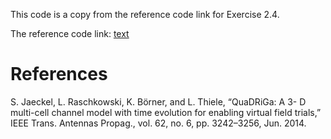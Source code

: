 This code is a copy from the reference code link for Exercise 2.4.

The reference code link:  [text](https://github.com/fraunhoferhhi/QuaDRiGa)

# References
S. Jaeckel, L. Raschkowski, K. Börner, and L. Thiele, “QuaDRiGa: A 3-
D multi-cell channel model with time evolution for enabling virtual field
trials,” IEEE Trans. Antennas Propag., vol. 62, no. 6, pp. 3242–3256,
Jun. 2014.